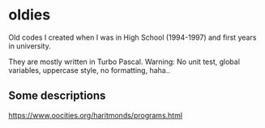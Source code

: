 # oldies
Old codes I created when I was in High School (1994-1997) and first years in university.

They are mostly written in Turbo Pascal. Warning: No unit test, global variables, uppercase style, no formatting, haha..


## Some descriptions

https://www.oocities.org/haritmonds/programs.html
